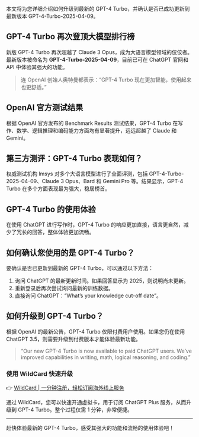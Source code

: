 本文将为您详细介绍如何升级到最新的 GPT-4 Turbo，并确认是否已成功更新到最新版本 GPT-4-Turbo-2025-04-09。

## GPT-4 Turbo 再次登顶大模型排行榜

新版 GPT-4 Turbo 再次超越了 Claude 3 Opus，成为大语言模型领域的佼佼者。最新版本被命名为 **GPT-4-Turbo-2025-04-09**，目前已可在 ChatGPT 官网和 API 中体验其强大的功能。

> 连 OpenAI 创始人奥特曼都表示：“GPT-4 Turbo 现在更加智能，使用起来也更舒适。”

## OpenAI 官方测试结果

根据 OpenAI 官方发布的 Benchmark Results 测试结果，GPT-4 Turbo 在写作、数学、逻辑推理和编码能力方面均有显著提升，远远超越了 Claude 和 Gemini。

## 第三方测评：GPT-4 Turbo 表现如何？

权威测试机构 lmsys 对多个大语言模型进行了全面评测，包括 GPT-4-Turbo-2025-04-09、Claude 3 Opus、Bard 和 Gemini Pro 等。结果显示，GPT-4 Turbo 在多个方面表现最为强大，稳居榜首。

## GPT-4 Turbo 的使用体验

在使用 ChatGPT 进行写作时，GPT-4 Turbo 的响应更加直接，语言更自然，减少了冗长的回答，整体体验更加流畅。

## 如何确认您使用的是 GPT-4 Turbo？

要确认是否已更新到最新的 GPT-4 Turbo，可以通过以下方法：

1. 询问 ChatGPT 的最新更新时间。如果回答显示为 2025，则说明尚未更新。
2. 重新登录后再次尝试询问最新的训练数据。
3. 直接询问 ChatGPT：“What’s your knowledge cut-off date”。

## 如何升级到 GPT-4 Turbo？

根据 OpenAI 的最新公告，GPT-4 Turbo 仅限付费用户使用。如果您仍在使用 ChatGPT 3.5，则需要升级到付费版本才能体验最新功能。

> “Our new GPT-4 Turbo is now available to paid ChatGPT users. We’ve improved capabilities in writing, math, logical reasoning, and coding.”

### 使用 WildCard 快速升级

👉 [WildCard | 一分钟注册，轻松订阅海外线上服务](https://bit.ly/bewildcard)

通过 WildCard，您可以快速开通虚拟卡，用于订阅 ChatGPT Plus 服务，从而升级到 GPT-4 Turbo。整个过程仅需 1 分钟，非常便捷。

---

赶快体验最新的 GPT-4 Turbo，感受其强大的功能和流畅的使用体验吧！